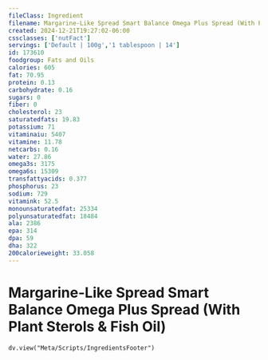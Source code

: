 ```yaml
---
fileClass: Ingredient
filename: Margarine-Like Spread Smart Balance Omega Plus Spread (With Plant Sterols & Fish Oil)
created: 2024-12-21T19:27:02-06:00
cssclasses: ['nutFact']
servings: ['Default | 100g','1 tablespoon | 14']
id: 173610
foodgroup: Fats and Oils
calories: 605
fat: 70.95
protein: 0.13
carbohydrate: 0.16
sugars: 0
fiber: 0
cholesterol: 23
saturatedfats: 19.83
potassium: 71
vitaminaiu: 5407
vitamine: 11.78
netcarbs: 0.16
water: 27.86
omega3s: 3175
omega6s: 15309
transfattyacids: 0.377
phosphorus: 23
sodium: 729
vitamink: 52.5
monounsaturatedfat: 25334
polyunsaturatedfat: 18484
ala: 2386
epa: 314
dpa: 59
dha: 322
200calorieweight: 33.058
---
```


# Margarine-Like Spread Smart Balance Omega Plus Spread (With Plant Sterols & Fish Oil)

```dataviewjs
dv.view("Meta/Scripts/IngredientsFooter")
```